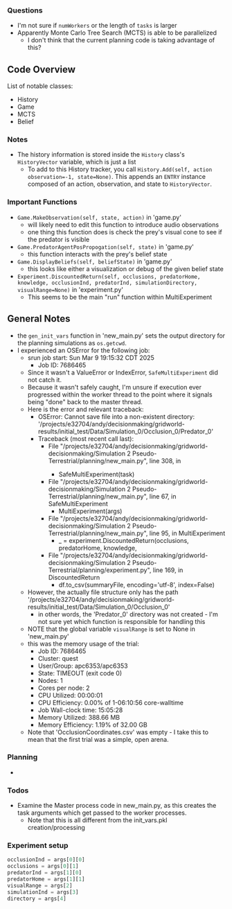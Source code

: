 ### Questions
* I'm not sure if `numWorkers` or the length of `tasks` is larger
* Apparently Monte Carlo Tree Search (MCTS) is able to be parallelized
    * I don't think that the current planning code is taking advantage of this?

## Code Overview
List of notable classes:
* History
* Game
* MCTS
* Belief 

### Notes
* The history information is stored inside the `History` class's `HistoryVector` variable, which is just a list
    * To add to this History tracker, you call `History.Add(self, action observation=-1, state=None)`. This appends an `ENTRY` instance composed of an action, observation, and state to `HistoryVector`.

### Important Functions
* `Game.MakeObservation(self, state, action)` in 'game.py'
    * will likely need to edit this function to introduce audio observations
    * one thing this function does is check the prey's visual cone to see if the predator is visible
* `Game.PredatorAgentPosPropogation(self, state)` in 'game.py'
    * this function interacts with the prey's belief state
* `Game.DisplayBeliefs(self, beliefState)` in 'game.py'
    * this looks like either a visualization or debug of the given belief state
* `Experiment.DiscountedReturn(self, occlusions, predatorHome, knowledge, occlusionInd, predatorInd, simulationDirectory, visualRange=None)` in 'experiment.py'
    * This seems to be the main "run" function within MultiExperiment




## General Notes
* the `gen_init_vars` function in 'new_main.py' sets the output directory for the planning simulations as `os.getcwd`.
* I experienced an OSError for the following job:
    * srun job start: Sun Mar  9 19:15:32 CDT 2025
        * Job ID: 7686465
    * Since it wasn't a ValueError or IndexError, `SafeMultiExperiment` did not catch it.
    * Because it wasn't safely caught, I'm unsure if execution ever progressed within the worker thread to the point where it signals being "done" back to the master thread. 
    * Here is the error and relevant traceback:
        * OSError: Cannot save file into a non-existent directory: '/projects/e32704/andy/decisionmaking/gridworld-results/initial_test/Data/Simulation_0/Occlusion_0/Predator_0'
        * Traceback (most recent call last):
            * File "/projects/e32704/andy/decisionmaking/gridworld-decisionmaking/Simulation 2 Pseudo-Terrestrial/planning/new_main.py", line 308, in <module>
                * SafeMultiExperiment(task)
            * File "/projects/e32704/andy/decisionmaking/gridworld-decisionmaking/Simulation 2 Pseudo-Terrestrial/planning/new_main.py", line 67, in SafeMultiExperiment
                * MultiExperiment(args)
            * File "/projects/e32704/andy/decisionmaking/gridworld-decisionmaking/Simulation 2 Pseudo-Terrestrial/planning/new_main.py", line 95, in MultiExperiment
                * _ = experiment.DiscountedReturn(occlusions, predatorHome, knowledge,
            * File "/projects/e32704/andy/decisionmaking/gridworld-decisionmaking/Simulation 2 Pseudo-Terrestrial/planning/experiment.py", line 169, in DiscountedReturn
                * df.to_csv(summaryFile, encoding='utf-8', index=False)
    * However, the actually file structure only has the path '/projects/e32704/andy/decisionmaking/gridworld-results/initial_test/Data/Simulation_0/Occlusion_0'
        * in other words, the 'Predator_0' directory was not created - I'm not sure yet which function is responsible for handling this
    * NOTE that the global variable `visualRange` is set to None in 'new_main.py'
    * this was the memory usage of the trial:
        * Job ID: 7686465
        * Cluster: quest
        * User/Group: apc6353/apc6353
        * State: TIMEOUT (exit code 0)
        * Nodes: 1
        * Cores per node: 2
        * CPU Utilized: 00:00:01
        * CPU Efficiency: 0.00% of 1-06:10:56 core-walltime
        * Job Wall-clock time: 15:05:28
        * Memory Utilized: 388.66 MB
        * Memory Efficiency: 1.19% of 32.00 GB
    * Note that 'OcclusionCoordinates.csv' was empty - I take this to mean that the first trial was a simple, open arena.

### Planning
* 

### Todos
* Examine the Master process code in new_main.py, as this creates the task arguments which get passed to the worker processes.
    * Note that this is all different from the init_vars.pkl creation/processing


### Experiment setup
```python
occlusionInd = args[0][0]
occlusions = args[0][1]
predatorInd = args[1][0]
predatorHome = args[1][1]
visualRange = args[2]
simulationInd = args[3]
directory = args[4]
```